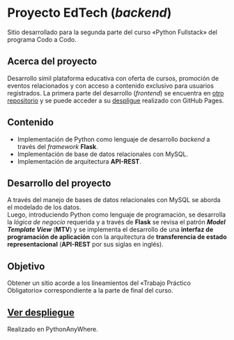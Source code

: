 # Proyecto EdTech (*backend*)
Sitio desarrollado para la segunda parte del curso «Python Fullstack» del programa Codo a Codo.

## Acerca del proyecto
Desarrollo símil plataforma educativa con oferta de cursos, promoción de eventos relacionados y con acceso a contenido exclusivo para usuarios registrados.
La primera parte del desarrollo (*frontend*) se encuentra en [otro repositorio](https://github.com/ChTole/CAC-PythonFS-Front) y se puede acceder a su [despligue](https://chtole.github.io/CAC-PythonFS-Front/) realizado con GitHub Pages.

## Contenido
- Implementación de Python como lenguaje de desarrollo *backend* a través del *framework* **Flask**.
- Implementación de base de datos relacionales con MySQL.
- Implementación de arquitectura **API-REST**.

## Desarrollo del proyecto
A través del manejo de bases de datos relacionales con MySQL se aborda el modelado de los datos.  
Luego, introduciendo Python como lenguaje de programación, se desarrolla la *lógica de negocio* requerida y a través de **Flask** se revisa el patrón ***Model Template View*** (**MTV**) y se implementa el desarrollo de una **interfaz de programación de aplicación** con la arquitectura de **transferencia de estado representacional** (**API-REST** por sus siglas en inglés).

## Objetivo
Obtener un sitio acorde a los lineamientos del «Trabajo Práctico Obligatorio» correspondiente a la parte de final del curso.

## [Ver despliegue](https://chtolecac.pythonanywhere.com/)
Realizado en PythonAnyWhere.